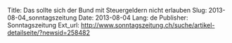 Title: Das sollte sich der Bund mit Steuergeldern nicht erlauben
Slug: 2013-08-04_sonntagszeitung
Date: 2013-08-04
Lang: de
Publisher: Sonntagszeitung
Ext_url: http://www.sonntagszeitung.ch/suche/artikel-detailseite/?newsid=258482